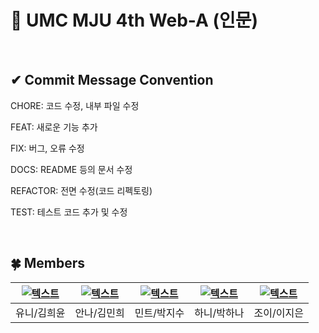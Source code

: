 # 💚 UMC MJU 4th Web-A (인문)
<br>

## ✔ Commit Message Convention
CHORE: 코드 수정, 내부 파일 수정

FEAT: 새로운 기능 추가

FIX: 버그, 오류 수정

DOCS: README 등의 문서 수정

REFACTOR: 전면 수정(코드 리펙토링)

TEST: 테스트 코드 추가 및 수정

<br>

## 🍀 Members
| [![텍스트](https://avatars.githubusercontent.com/u/99259398?v=4)](https://github.com/heeyoonjik) | [![텍스트](https://avatars.githubusercontent.com/u/76530562?v=4)](https://github.com/heehminh) | [![텍스트](https://avatars.githubusercontent.com/u/87124432?v=4)](https://github.com/jisupark123) | [![텍스트](https://user-images.githubusercontent.com/90022940/196233863-9a94739e-73ec-4fca-973d-cf77413328ad.png)](https://github.com/psyeon1120) | [![텍스트](https://avatars.githubusercontent.com/u/99737532?v=4)](https://github.com/ijieun) |
|:---:|:---:|:---:|:---:|:---:|
| 유니/김희윤 | 안나/김민희 | 민트/박지수 | 하니/박하나 | 조이/이지은 |
